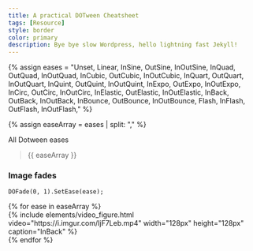 ```yaml
---
title: A practical DOTween Cheatsheet
tags: [Resource]
style: border
color: primary  
description: Bye bye slow Wordpress, hello lightning fast Jekyll!
---
```



{% assign eases = "Unset,
        Linear,
        InSine,
        OutSine,
        InOutSine,
        InQuad,
        OutQuad,
        InOutQuad,
        InCubic,
        OutCubic,
        InOutCubic,
        InQuart,
        OutQuart,
        InOutQuart,
        InQuint,
        OutQuint,
        InOutQuint,
        InExpo,
        OutExpo,
        InOutExpo,
        InCirc,
        OutCirc,
        InOutCirc,
        InElastic,
        OutElastic,
        InOutElastic,
        InBack,
        OutBack,
        InOutBack,
        InBounce,
        OutBounce,
        InOutBounce,
        Flash,
        InFlash,
        OutFlash,
        InOutFlash," %}

{% assign easeArray = eases | split: "," %}

All Dotween eases
> {{ easeArray }}


### Image fades
```DOFade(0, 1).SetEase(ease);```

<div class="row">
{% for ease in easeArray %}
    <div class="col-sm">
  {% include elements/video_figure.html video="https://i.imgur.com/IjF7Leb.mp4" width="128px" height="128px" caption="InBack" %}
    </div>
{% endfor %}
</div> 


